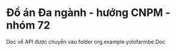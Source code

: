 
# Đồ án Đa ngành - hướng CNPM - nhóm 72
Doc về API được chuyển vào folder org.example.yolofarmbe.Doc


















